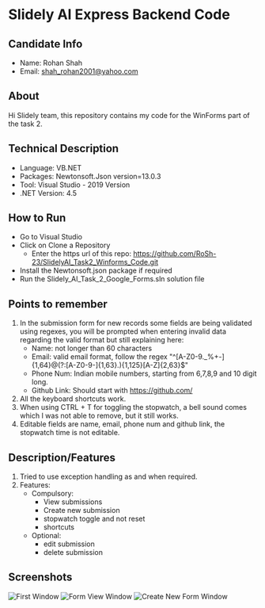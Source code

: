 
# Slidely AI Express Backend Code

##  Candidate Info
+ Name: Rohan Shah
+ Email: shah_rohan2001@yahoo.com

## About
Hi Slidely team, this repository contains my code for the WinForms part of the task 2.

## Technical Description
+ Language: VB.NET
+ Packages: Newtonsoft.Json version=13.0.3
+ Tool: Visual Studio - 2019 Version
+ .NET Version: 4.5

## How to Run
- Go to Visual Studio
- Click on Clone a Repository
    - Enter the https url of this repo: https://github.com/RoSh-23/SlidelyAI_Task2_Winforms_Code.git
- Install the Newtonsoft.json package if required
- Run the Slidely_AI_Task_2_Google_Forms.sln solution file

## Points to remember
1. In the submission form for new records some fields are being validated using regexes, you will be prompted when entering invalid data regarding the valid format but still explaining here:
    - Name: not longer than 60 characters
    - Email: valid email format, follow the regex "^[A-Z0-9._%+-]{1,64}@(?:[A-Z0-9-]{1,63}\.){1,125}[A-Z]{2,63}$"
    - Phone Num: Indian mobile numbers, starting from 6,7,8,9 and 10 digit long.
    - Github Link: Should start with https://github.com/
2. All the keyboard shortcuts work.
3. When using CTRL + T for toggling the stopwatch, a bell sound comes which I was not able to remove, but it still works.
4. Editable fields are name, email, phone num and github link, the stopwatch time is not editable.

## Description/Features
1. Tried to use exception handling as and when required.
2. Features:
    + Compulsory:
        - View submissions
        - Create new submission
        - stopwatch toggle and not reset
        - shortcuts
    + Optional:
        - edit submission
        - delete submission

## Screenshots
![First Window](assets/images/S1.png)
![Form View Window](assets/images/S2.png)
![Create New Form Window](assets/images/S3.png)
